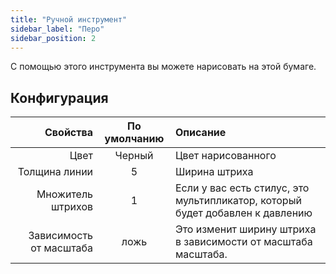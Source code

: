 ```yaml
---
title: "Ручной инструмент"
sidebar_label: "Перо"
sidebar_position: 2
---
```



С помощью этого инструмента вы можете нарисовать на этой бумаге.

## Конфигурация

|                Свойства | По умолчанию | Описание                                                                      |
| -----------------------:|:------------:|:----------------------------------------------------------------------------- |
|                    Цвет |    Черный    | Цвет нарисованного                                                            |
|           Толщина линии |      5       | Ширина штриха                                                                 |
|       Множитель штрихов |      1       | Если у вас есть стилус, это мультипликатор, который будет добавлен к давлению |
| Зависимость от масштаба |     ложь     | Это изменит ширину штриха в зависимости от масштаба масштаба.                 |
